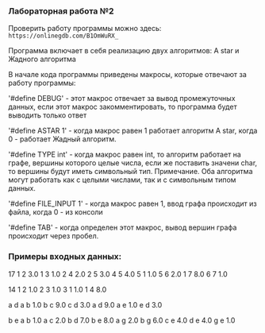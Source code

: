 ### **Лабораторная работа №2**
Проверить работу программы можно здесь:
`https://onlinegdb.com/B1OmWuRX_`


Программа включает в себя реализацию двух алгоритмов: A star и Жадного алгоритма

В начале кода программы приведены макросы, которые отвечают за работу программы:

'#define DEBUG' - этот макрос отвечает за вывод промежуточных данных, если этот макрос закомментировать, то программа будет выводить только ответ

'#define ASTAR 1' - когда макрос равен 1 работает алгоритм A star, когда 0 - работает Жадный алгоритм.

'#define TYPE int' -  когда макрос равен int, то алгоритм работает на графе, вершины которого целые числа, если же поставить значени char, то вершины будут иметь символьный тип.
Примечание. Оба алгоритма могут работать как с целыми числами, так и с символьным типом данных.

'#define FILE_INPUT 1' - когда макрос равен 1, ввод графа происходит из файла, когда 0 - из консоли

'#define TAB' - когда определен этот макрос, вывод вершин графа происходит через пробел.

###  Примеры входных данных:

17
1 2 3.0 
1 3 1.0 
2 4 2.0 
2 5 3.0 
4 5 4.0 
5 1 1.0 
5 6 2.0 
1 7 8.0 
6 7 1.0


14
1 2 1.0 
2 3 1.0 
3 1 1.0 
1 4 8.0


a d
a b 1.0
b c 9.0
c d 3.0
a d 9.0
a e 1.0
e d 3.0


b e
a b 1.0
a c 2.0
b d 7.0
b e 8.0
a g 2.0
b g 6.0
c e 4.0
d e 4.0
g e 1.0


